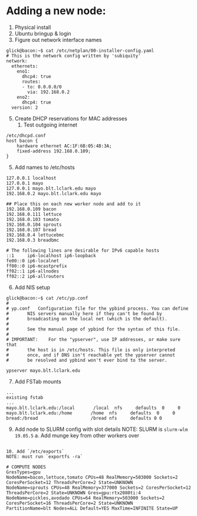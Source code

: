 # Adding a new node:

1. Physical install
2. Ubuntu bringup & login
3. Figure out network interface names
```
glick@bacon:~$ cat /etc/netplan/00-installer-config.yaml
# This is the network config written by 'subiquity'
network:
  ethernets:
    eno1:
      dhcp4: true
      routes:
      - to: 0.0.0.0/0
        via: 192.168.0.2
    eno2:
      dhcp4: true
  version: 2
```
5. Create DHCP reservations for MAC addresses
    1. Test outgoing internet
```
/etc/dhcpd.conf
host bacon {
    hardware ethernet AC:1F:6B:05:4B:3A;
    fixed-address 192.168.0.109;
}
```



5. Add names to /etc/hosts

```
127.0.0.1 localhost
127.0.0.1 mayo
127.0.0.1 mayo.blt.lclark.edu mayo
192.168.0.2 mayo.blt.lclark.edu mayo

## Place this on each new worker node and add to it
192.168.0.109 bacon
192.168.0.111 lettuce
192.168.0.103 tomato
192.168.0.104 sprouts
192.168.0.107 bread
192.168.0.4 lettucebmc
192.168.0.3 breadbmc

# The following lines are desirable for IPv6 capable hosts
::1     ip6-localhost ip6-loopback
fe00::0 ip6-localnet
ff00::0 ip6-mcastprefix
ff02::1 ip6-allnodes
ff02::2 ip6-allrouters
```

6. Add NIS setup
```
glick@bacon:~$ cat /etc/yp.conf
#
# yp.conf	Configuration file for the ypbind process. You can define
#		NIS servers manually here if they can't be found by
#		broadcasting on the local net (which is the default).
#
#		See the manual page of ypbind for the syntax of this file.
#
# IMPORTANT:	For the "ypserver", use IP addresses, or make sure that
#		the host is in /etc/hosts. This file is only interpreted
#		once, and if DNS isn't reachable yet the ypserver cannot
#		be resolved and ypbind won't ever bind to the server.

ypserver mayo.blt.lclark.edu
```



7. Add FSTab mounts
```
...
existing fstab
...
mayo.blt.lclark.edu:/local       /local  nfs     defaults  0     0
mayo.blt.lclark.edu:/home       /home  nfs     defaults  0     0
bread:/bread                    /bread nfs     defaults 0 0
```
9. Add node to SLURM config with slot details
NOTE: SLURM is `slurm-wlm 19.05.5`
    a. Add munge key from other workers over

```

10. Add `/etc/exports`
NOTE: must run `exportfs -ra`

# COMPUTE NODES 
GresTypes=gpu
NodeName=bacon,lettuce,tomato CPUs=48 RealMemory=503000 Sockets=2 CoresPerSocket=12 ThreadsPerCore=2 State=UNKNOWN
NodeName=sprouts CPUs=48 RealMemory=377000 Sockets=2 CoresPerSocket=12 ThreadsPerCore=2 State=UNKNOWN Gres=gpu:rtx2080ti:4
NodeName=pickles,avodado CPUs=64 RealMemory=503000 Sockets=2 CoresPerSocket=16 ThreadsPerCore=2 State=UNKNOWN
PartitionName=blt Nodes=ALL Default=YES MaxTime=INFINITE State=UP
```
